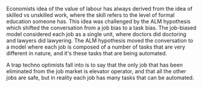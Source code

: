 Economists idea of the value of labour has always derived from the idea of skilled vs unskilled work, where the skill refers to the level of formal education someone has. This idea was challenged by the ALM hypothesis which shifted the conversation from a job bias to a task bias. The job-biased model considered each job as a single unit, where doctors did doctoring and lawyers did lawyering. The ALM hypothesis moved the conversation to a model where each job is composed of a number of tasks that are very different in nature, and it's these tasks that are being automated.

A trap techno optimists fall into is to say that the only job that has been eliminated from the job market is elevator operator, and that all the other jobs are safe, but in reality each job has many tasks that can be automated.